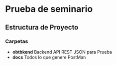 # Prueba de seminario
## Estructura de Proyecto
### Carpetas
  - **obtbkend** Backend API REST JSON para Prueba
  -  **docs**  Todos lo que genere PostMan
